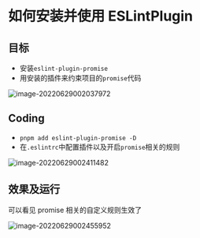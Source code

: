 # 如何安装并使用 ESLintPlugin

## 目标

- 安装`eslint-plugin-promise`
- 用安装的插件来约束项目的`promise`代码

![image-20220629002037972](https://tva1.sinaimg.cn/large/e6c9d24egy1h3of2kbhyjj20mu0hg3zg.jpg)

## Coding

- `pnpm add eslint-plugin-promise -D`
- 在`.eslintrc`中配置插件以及开启`promise`相关的规则

![image-20220629002411482](https://tva1.sinaimg.cn/large/e6c9d24egy1h3of69xbdtj20nk0p0jtw.jpg)

## 效果及运行

可以看见 promise 相关的自定义规则生效了

![image-20220629002455952](https://tva1.sinaimg.cn/large/e6c9d24egy1h3of71j38qj20wx0u0jv1.jpg)